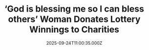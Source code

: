 ---
title: "‘God is blessing me so I can bless others’ Woman Donates Lottery Winnings to Charities"
date: 2025-09-24T11:00:35.000Z
category: Human Kindness
externalLink: "https://www.goodnewsnetwork.org/god-is-blessing-me-so-i-can-bless-others-woman-donates-lottery-winnings-to-charities/"
image: ""
excerpt: "A Virginia lottery winner immediately donated the entire sum of her winnings to three personally-important charities. Winning $150,000 after matching 4 of the 5 numbers plus the Powerball number, a $1 dollar Powerplay addition saw her standard $50,000 prize tripled. Carrie Edwards won the September 8th drawing, but received her gift yesterday. According to WISTV, […] The post ‘God is…"
---